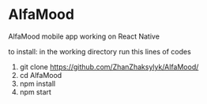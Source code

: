 # AlfaMood
AlfaMood mobile app working on React Native

to install:
in the working directory run this lines of codes
1) git clone https://github.com/ZhanZhaksylyk/AlfaMood/
2) cd AlfaMood
3) npm install
4) npm start
